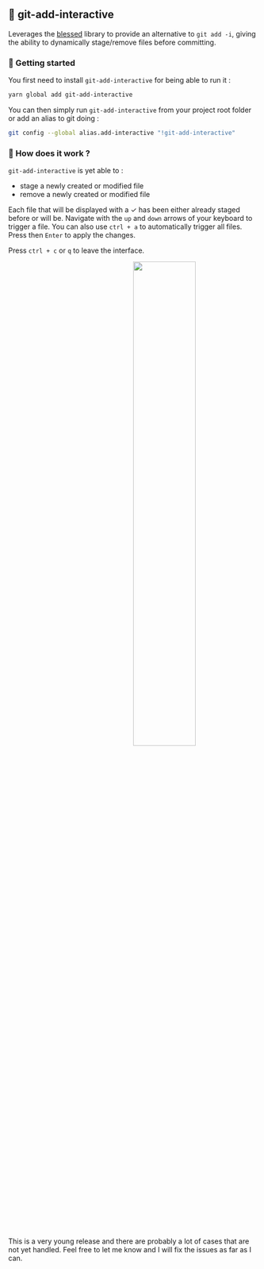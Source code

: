 ## :card_index: git-add-interactive

Leverages the [blessed](https://github.com/chjj/blessed) library to provide an alternative to `git add -i`, giving the ability to dynamically stage/remove files before committing.

### :school_satchel: Getting started

You first need to install `git-add-interactive` for being able to run it :

```bash
yarn global add git-add-interactive
```

You can then simply run `git-add-interactive` from your project root folder or add an alias to git doing :

```bash
git config --global alias.add-interactive "!git-add-interactive"
```

### :dart: How does it work ?

`git-add-interactive` is yet able to :
- stage a newly created or modified file
- remove a newly created or modified file

Each file that will be displayed with a ✓ has been either already staged before or will be. Navigate with the `up` and `down` arrows of your keyboard to trigger a file. You can also use `ctrl + a` to automatically trigger all files. Press then `Enter` to apply the changes.

Press `ctrl + c` or `q` to leave the interface.

<img src="https://gifyu.com/images/2017-10-09-19.12.01.gif" width="50%" height="auto" style="margin-left: 50%" />

This is a very young release and there are probably a lot of cases that are not yet handled. Feel free to let me know and I will fix the issues as far as I can.
